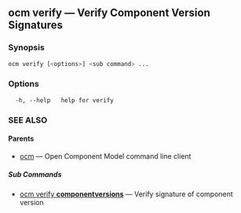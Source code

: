 ## ocm verify &mdash; Verify Component Version Signatures

### Synopsis

```bash
ocm verify [<options>] <sub command> ...
```

### Options

```
  -h, --help   help for verify
```

### SEE ALSO

#### Parents

* [ocm](ocm.md)	 &mdash; Open Component Model command line client


##### Sub Commands

* [ocm verify <b>componentversions</b>](ocm_verify_componentversions.md)	 &mdash; Verify signature of component version
